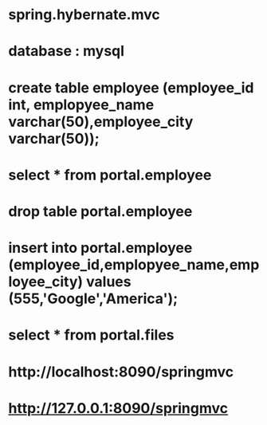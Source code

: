 # spring.hybernate.mvc
# database : mysql

# create table employee (employee_id int, emplopyee_name varchar(50),employee_city varchar(50));
# select * from portal.employee
# drop table portal.employee 
# insert into portal.employee (employee_id,emplopyee_name,employee_city) values (555,'Google','America');

# select * from portal.files

#  http://localhost:8090/springmvc
#  http://127.0.0.1:8090/springmvc


